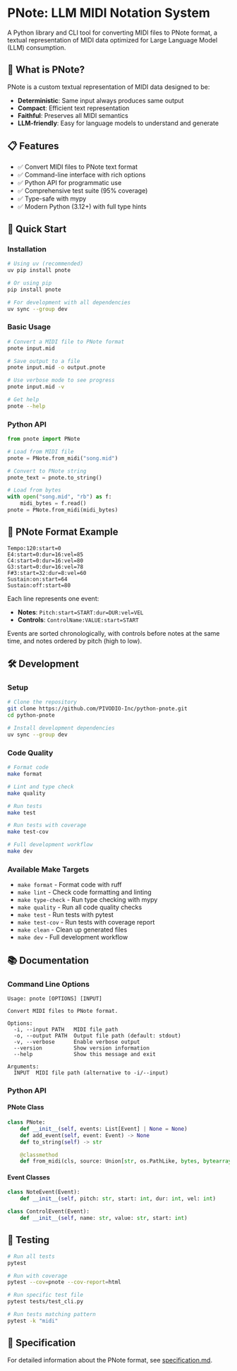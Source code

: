 # PNote: LLM MIDI Notation System

A Python library and CLI tool for converting MIDI files to PNote format, a textual representation of MIDI data optimized for Large Language Model (LLM) consumption.

## 🎵 What is PNote?

PNote is a custom textual representation of MIDI data designed to be:
- **Deterministic**: Same input always produces same output
- **Compact**: Efficient text representation
- **Faithful**: Preserves all MIDI semantics
- **LLM-friendly**: Easy for language models to understand and generate

## 📋 Features

- ✅ Convert MIDI files to PNote text format
- ✅ Command-line interface with rich options
- ✅ Python API for programmatic use
- ✅ Comprehensive test suite (95% coverage)
- ✅ Type-safe with mypy
- ✅ Modern Python (3.12+) with full type hints

## 🚀 Quick Start

### Installation

```bash
# Using uv (recommended)
uv pip install pnote

# Or using pip
pip install pnote

# For development with all dependencies
uv sync --group dev
```

### Basic Usage

```bash
# Convert a MIDI file to PNote format
pnote input.mid

# Save output to a file
pnote input.mid -o output.pnote

# Use verbose mode to see progress
pnote input.mid -v

# Get help
pnote --help
```

### Python API

```python
from pnote import PNote

# Load from MIDI file
pnote = PNote.from_midi("song.mid")

# Convert to PNote string
pnote_text = pnote.to_string()

# Load from bytes
with open("song.mid", "rb") as f:
    midi_bytes = f.read()
pnote = PNote.from_midi(midi_bytes)
```

## 📖 PNote Format Example

```
Tempo:120:start=0
E4:start=0:dur=16:vel=85
C4:start=0:dur=16:vel=80
G3:start=0:dur=16:vel=78
F#3:start=32:dur=8:vel=60
Sustain:on:start=64
Sustain:off:start=80
```

Each line represents one event:
- **Notes**: `Pitch:start=START:dur=DUR:vel=VEL`
- **Controls**: `ControlName:VALUE:start=START`

Events are sorted chronologically, with controls before notes at the same time, and notes ordered by pitch (high to low).

## 🛠️ Development

### Setup

```bash
# Clone the repository
git clone https://github.com/PIVODIO-Inc/python-pnote.git
cd python-pnote

# Install development dependencies
uv sync --group dev
```

### Code Quality

```bash
# Format code
make format

# Lint and type check
make quality

# Run tests
make test

# Run tests with coverage
make test-cov

# Full development workflow
make dev
```

### Available Make Targets

- `make format` - Format code with ruff
- `make lint` - Check code formatting and linting
- `make type-check` - Run type checking with mypy
- `make quality` - Run all code quality checks
- `make test` - Run tests with pytest
- `make test-cov` - Run tests with coverage report
- `make clean` - Clean up generated files
- `make dev` - Full development workflow

## 📚 Documentation

### Command Line Options

```
Usage: pnote [OPTIONS] [INPUT]

Convert MIDI files to PNote format.

Options:
  -i, --input PATH   MIDI file path
  -o, --output PATH  Output file path (default: stdout)
  -v, --verbose      Enable verbose output
  --version          Show version information
  --help             Show this message and exit

Arguments:
  INPUT  MIDI file path (alternative to -i/--input)
```

### Python API

#### PNote Class

```python
class PNote:
    def __init__(self, events: List[Event] | None = None)
    def add_event(self, event: Event) -> None
    def to_string(self) -> str

    @classmethod
    def from_midi(cls, source: Union[str, os.PathLike, bytes, bytearray, BinaryIO]) -> "PNote"
```

#### Event Classes

```python
class NoteEvent(Event):
    def __init__(self, pitch: str, start: int, dur: int, vel: int)

class ControlEvent(Event):
    def __init__(self, name: str, value: str, start: int)
```

## 🔬 Testing

```bash
# Run all tests
pytest

# Run with coverage
pytest --cov=pnote --cov-report=html

# Run specific test file
pytest tests/test_cli.py

# Run tests matching pattern
pytest -k "midi"
```

## 📄 Specification

For detailed information about the PNote format, see [specification.md](specification.md).